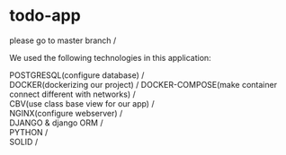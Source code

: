 # todo-app

please go to master branch  /  

We used the following technologies in this application:

POSTGRESQL(configure database)  /  
DOCKER(dockerizing our project)  / 
DOCKER-COMPOSE(make container connect different with networks)  /  
CBV(use class base view for our app)  /  
NGINX(configure webserver)  /  
DJANGO & django ORM  /  
PYTHON  /  
SOLID  /







